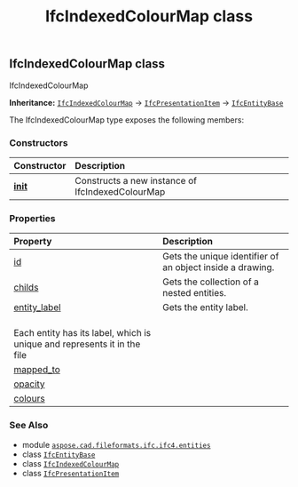 ﻿---
title: IfcIndexedColourMap class
second_title: Aspose.CAD for Python via .NET API References
description: 
type: docs
weight: 3180
url: /python-net/aspose.cad.fileformats.ifc.ifc4.entities/ifcindexedcolourmap/
is_root: false
---

## IfcIndexedColourMap class

IfcIndexedColourMap



**Inheritance:** [`IfcIndexedColourMap`](/cad/python-net/aspose.cad.fileformats.ifc.ifc4.entities/ifcindexedcolourmap) → 
[`IfcPresentationItem`](/cad/python-net/aspose.cad.fileformats.ifc.ifc4.entities/ifcpresentationitem) → 
[`IfcEntityBase`](/cad/python-net/aspose.cad.fileformats.ifc/ifcentitybase)



The IfcIndexedColourMap type exposes the following members:

### Constructors
| Constructor | Description |
| :- | :- |
| [__init__](/cad/python-net/aspose.cad.fileformats.ifc.ifc4.entities/ifcindexedcolourmap/__init__/#) | Constructs a new instance of IfcIndexedColourMap |


### Properties
| Property | Description |
| :- | :- |
| [id](/cad/python-net/aspose.cad.fileformats.ifc.ifc4.entities/ifcindexedcolourmap/id) | Gets the unique identifier of an object inside a drawing. |
| [childs](/cad/python-net/aspose.cad.fileformats.ifc.ifc4.entities/ifcindexedcolourmap/childs) | Gets the collection of a nested entities. |
| [entity_label](/cad/python-net/aspose.cad.fileformats.ifc.ifc4.entities/ifcindexedcolourmap/entity_label) | Gets the entity label.<br/>Each entity has its label, which is unique and represents it in the file |
| [mapped_to](/cad/python-net/aspose.cad.fileformats.ifc.ifc4.entities/ifcindexedcolourmap/mapped_to) |  |
| [opacity](/cad/python-net/aspose.cad.fileformats.ifc.ifc4.entities/ifcindexedcolourmap/opacity) |  |
| [colours](/cad/python-net/aspose.cad.fileformats.ifc.ifc4.entities/ifcindexedcolourmap/colours) |  |



### See Also
* module [`aspose.cad.fileformats.ifc.ifc4.entities`](..)
* class [`IfcEntityBase`](/cad/python-net/aspose.cad.fileformats.ifc/ifcentitybase)
* class [`IfcIndexedColourMap`](/cad/python-net/aspose.cad.fileformats.ifc.ifc4.entities/ifcindexedcolourmap)
* class [`IfcPresentationItem`](/cad/python-net/aspose.cad.fileformats.ifc.ifc4.entities/ifcpresentationitem)
